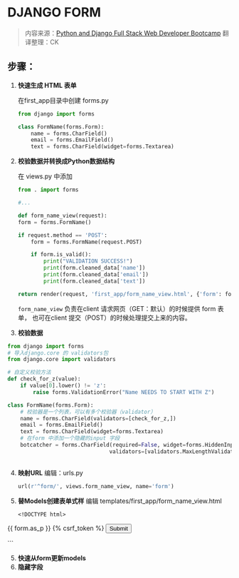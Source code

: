 # DJANGO FORM

> 内容来源：[Python and Django Full Stack Web Developer Bootcamp](https://www.udemy.com/python-and-django-full-stack-web-developer-bootcamp/learn/v4/overview)
> 翻译整理：CK

## 步骤：

1. **快速生成 HTML 表单**

    在first_app目录中创建 forms.py
    
    ```py
    from django import forms
    
    class FormName(forms.Form):
        name = forms.CharField()
        email = forms.EmailField()
        text = forms.CharField(widget=forms.Textarea)
    ```

2. **校验数据并转换成Python数据结构**
    
    在 views.py 中添加
    ```py
    from . import forms
    
    #... 
    
    def form_name_view(request):
    form = forms.FormName()

    if request.method == 'POST':
        form = forms.FormName(request.POST)

        if form.is_valid():
            print("VALIDATION SUCCESS!")
            print(form.cleaned_data['name'])
            print(form.cleaned_data['email'])
            print(form.cleaned_data['text'])

    return render(request, 'first_app/form_name_view.html', {'form': form})
    ```
    `form_name_view` 负责在client 请求网页（GET：默认）的时候提供 form 表单，
    也可在client 提交（POST）的时候处理提交上来的内容。
        
3. **校验数据**

```py
from django import forms
# 导入django.core 的 validators包
from django.core import validators

# 自定义校验方法
def check_for_z(value):
    if value[0].lower() != 'z':
        raise forms.ValidationError("Name NEEDS TO START WITH Z")

class FormName(forms.Form):
    # 校验器是一个列表，可以有多个校验器（validator）
    name = forms.CharField(validators=[check_for_z,])
    email = forms.EmailField()
    text = forms.CharField(widget=forms.Textarea)
    # 在form 中添加一个隐藏的input 字段
    botcatcher = forms.CharField(required=False, widget=forms.HiddenInput,
                                validators=[validators.MaxLengthValidator(10)])
        
```    

4. **映射URL**
    编辑：urls.py
    ```py
    url(r'^form/', views.form_name_view, name='form')
    ```
4. **替Models创建表单式样**
    编辑 templates/first_app/form_name_view.html
    ```
    <!DOCTYPE html>
<html>
  <head>
    <meta charset="utf-8">
    <title>Form Name View</title>
    <link rel="stylesheet" href="https://maxcdn.bootstrapcdn.com/bootstrap/3.3.7/css/bootstrap.min.css" integrity="sha384-BVYiiSIFeK1dGmJRAkycuHAHRg32OmUcww7on3RYdg4Va+PmSTsz/K68vbdEjh4u" crossorigin="anonymous">
  </head>
  <body>
    <div class="container">
      <form method="post" >
        {{ form.as_p }}
        {% csrf_token %}
        <input type="submit" class="btn btn-primary" name="" value="Submit">
      </form>
    </div>
  </body>
</html>
    ```

5. **快速从form更新models**
6. **隐藏字段**